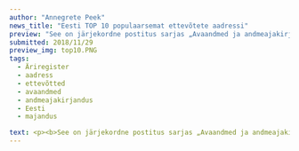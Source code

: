 ```yaml
---
author: "Annegrete Peek"
news_title: "Eesti TOP 10 populaarsemat ettevõtete aadressi"
preview: "See on järjekordne postitus sarjas „Avaandmed ja andmeajakirjandus“. Äriregistri avalikes andmetes on Eestis registreeritud ettevõtete aadressid. Uurime, millistele aadressidele on kõige rohkem ettevõtteid registreeritud."
submitted: 2018/11/29
preview_img: top10.PNG
tags:
  - Äriregister
  - aadress
  - ettevõtted
  - avaandmed
  - andmeajakirjandus
  - Eesti
  - majandus

text: <p><b>See on järjekordne postitus sarjas „Avaandmed ja andmeajakirjandus“. Äriregistri avalikes andmetes on Eestis registreeritud ettevõtete aadressid. Uurime, millistele aadressidele on kõige rohkem ettevõtteid registreeritud. Aadressid jagame kaheks elamud ja ärihooned (k.a. elamu-büroohooned).</b></p><p>Eestis on registreeritud üle 280 tuhande ettevõtte, aga huvitaval kombel puudub 24 tuhandel (8.5%) ettevõttel äriregistris aadress. Kuigi maksuvõlg ei ole selle postituse põhifookus, toome ära ka nendel aadressidel asuvate maksuvõlgnike arvu.</p><p>Postituse lõpus on ka välja toodud iga maakonna populaarsemad aadressid.</p><p><b>Ärihooned</b></p><style type="text/css">.tg  {border-collapse:collapse;border-spacing:0;}.tg td{font-size:14px;padding:5px 5px;border-style:solid;border-width:1px;overflow:hidden;word-break:normal;border-color:black;}.tg th{font-size:14px;font-weight:bold;padding:5px 5px;border-style:solid;border-width:1px;overflow:hidden;word-break:normal;border-color:black;}.tg .tg-0pky{border-color:inherit;text-align:left;vertical-align:top}.tg .tg-4sxv{color:#9b9b9b;border-color:inherit;text-align:left;vertical-align:top}</style><table class="tg">  <tr>    <th class="tg-0pky">Aadress </th>    <th class="tg-0pky"> Registreeritud ettevõtete arv </th>    <th class="tg-4sxv"> Maksuvõlgnike arv </th>  </tr>  <tr>    <td class="tg-0pky"> Sepapaja tn 6, Tallinn </td>    <td class="tg-0pky"> 2113 </td>    <td class="tg-4sxv"> 0 </td>  </tr>  <tr>    <td class="tg-0pky"> Narva mnt 5, Tallinn </td>    <td class="tg-0pky"> 1759 </td>    <td class="tg-4sxv"> 67 </td>  </tr>  <tr>    <td class="tg-0pky"> Rävala pst 8, Tallinn </td>    <td class="tg-0pky"> 1048 </td>    <td class="tg-4sxv"> 203 </td>  </tr>  <tr>    <td class="tg-0pky"> Roosikrantsi tn 2, Tallinn </td>    <td class="tg-0pky"> 752 </td>    <td class="tg-4sxv"> 5 </td>  </tr>  <tr>    <td class="tg-0pky"> Narva mnt 7, Tallinn </td>    <td class="tg-0pky"> 654 </td>    <td class="tg-4sxv"> 10 </td>  </tr>  <tr>    <td class="tg-0pky"> Tornimäe tn 5, Tallinn </td>    <td class="tg-0pky"> 633 </td>    <td class="tg-4sxv"> 54 </td>  </tr>  <tr>    <td class="tg-0pky"> Laki tn 30, Tallinn </td>    <td class="tg-0pky"> 571 </td>    <td class="tg-4sxv"> 4 </td>  </tr>  <tr>    <td class="tg-0pky"> Ahtri tn 12, Tallinn </td>    <td class="tg-0pky"> 526 </td>    <td class="tg-4sxv"> 7 </td>  </tr>  <tr>    <td class="tg-0pky"> Rännaku pst 12, Tallinn </td>    <td class="tg-0pky"> 478 </td>    <td class="tg-4sxv"> 7 </td>  </tr>  <tr>    <td class="tg-0pky"> Tornimäe tn 7, Tallinn </td>    <td class="tg-0pky"> 469 </td>    <td class="tg-4sxv"> 23</td>  </tr></table>&nbsp;<p>Need 10 aadressi majutavad kokku 3% Eesti ettevõtetest. Sepapaja 6 maja kasulik pind on 984 ruutmeetrit, mis teeb ühele ettevõttele keskmiselt alla poole ruutmeetri ruumi. Huvitav, mis toimub Rävala pst 8 aadressil, et peaaegu iga viies ettevõte on riigile võlgu. Sellel aadressil on kokku 5% Maksuameti avaldatud maksuvõlgnikest. </p><p><b>Elamud</b></p><table class="tg">  <tr>    <th class="tg-0pky">Aadress </th>    <th class="tg-0pky"> Registreeritud ettevõtete arv </th>    <th class="tg-4sxv"> Maksuvõlgnike arv </th>  </tr>  <tr>    <td class="tg-0pky"> Männimäe, Pudisoo küla, Harjumaa</td>    <td class="tg-0pky"> 557 </td>    <td class="tg-4sxv"> 0 </td>  </tr>  <tr>    <td class="tg-0pky"> Randla tn 13, Tallinn</td>    <td class="tg-0pky"> 313 </td>    <td class="tg-4sxv"> 6 </td>  </tr>  <tr>    <td class="tg-0pky"> Pae tn 25, Tallinn </td>    <td class="tg-0pky"> 281 </td>    <td class="tg-4sxv"> 1 </td>  </tr>  <tr>    <td class="tg-0pky"> Nurme tn 16, Tallinn </td>    <td class="tg-0pky"> 220 </td>    <td class="tg-4sxv"> 1 </td>  </tr>  <tr>    <td class="tg-0pky"> Tina tn 7, Tallinn </td>    <td class="tg-0pky"> 218 </td>    <td class="tg-4sxv"> 0 </td>  </tr>  <tr>    <td class="tg-0pky"> Kadaka pst 169a, Tallinn </td>    <td class="tg-0pky"> 209 </td>    <td class="tg-4sxv"> 0 </td>  </tr>  <tr>    <td class="tg-0pky"> Kesk-Ameerika tn 7, Tallinn </td>    <td class="tg-0pky"> 161 </td>    <td class="tg-4sxv"> 4 </td>  </tr>  <tr>    <td class="tg-0pky"> Narva mnt 38, Tallinn </td>    <td class="tg-0pky"> 132 </td>    <td class="tg-4sxv"> 0 </td>  </tr>  <tr>    <td class="tg-0pky"> Mooni tn 18, Tallinn </td>    <td class="tg-0pky"> 124 </td>    <td class="tg-4sxv"> 3 </td>  </tr>  <tr>    <td class="tg-0pky"> Lootsi tn 3a, Tallinn </td>    <td class="tg-0pky"> 119 </td>    <td class="tg-4sxv"> 2</td>  </tr></table>&nbsp;<p>Männimäe aadressil tegutseb ettevõtte Nordic Consult, kes pakub teenuseid e-residentidele. Üheks teenuseks on juriidise aadressi pakkumine. </p><p>Männimäe, Nurme tn 16 ja Mooni tn 18 on üksikelamud. Nimetatud kortermajades (va. Lootsi tn 3a ja Narva mnt 38) on enamik ettevõtteid registreeritud (67%-94%) ühte korterisse. Näiteks aadressile Randla 13-201 on registreeritud 287 ettevõtet.</p><p><b>Maakondade populaarsemad aadresssid</b></p><p>Kui ettevõtte aadress on ainult küla täpsusega, siis see jääb analüüsist välja.</p><table class="tg">  <tr>    <th class="tg-0pky">Maakond </th>    <th class="tg-0pky"> Liik </th>    <th class="tg-0pky"> Aadress </th>    <th class="tg-0pky"> Ettevõtete arv </th>    <th class="tg-4sxv"> Võlgnike arv </th>  </tr>  <tr>    <td class="tg-0pky"> Harju </td>    <td class="tg-0pky"> Ärihoone </td>    <td class="tg-0pky"> Sepapaja tn 6, Tallinn </td>    <td class="tg-0pky"> 2113 </td>    <td class="tg-4sxv"> 0 </td>  </tr>  <tr>    <td class="tg-0pky"> Harju </td>    <td class="tg-0pky"> Elamu </td>    <td class="tg-0pky"> Männimäe, Pudisoo küla </td>    <td class="tg-0pky"> 557 </td>    <td class="tg-4sxv"> 0 </td>  </tr>  <tr>    <td class="tg-0pky"> Hiiu </td>    <td class="tg-0pky"> Ärihoone </td>    <td class="tg-0pky"> Sadama tn 15, Kärdla </td>    <td class="tg-0pky"> 17 </td>    <td class="tg-4sxv"> 0 </td>  </tr>  <tr>    <td class="tg-0pky"> Hiiu </td>    <td class="tg-0pky"> Elamu </td>    <td class="tg-0pky"> Pae tn 8, Kärdla </td>    <td class="tg-0pky"> 10 </td>    <td class="tg-4sxv"> 0 </td>  </tr>  <tr>    <td class="tg-0pky"> Ida-Viru </td>    <td class="tg-0pky"> Ärihoone </td>    <td class="tg-0pky"> Rakvere tn 5a, Jõhvi </td>    <td class="tg-0pky"> 27 </td>    <td class="tg-4sxv"> 0 </td>  </tr>  <tr>    <td class="tg-0pky"> Ida-Viru </td>    <td class="tg-0pky"> Elamu </td>    <td class="tg-0pky"> Tallinna mnt 42, Narva </td>    <td class="tg-0pky"> 59 </td>    <td class="tg-4sxv"> 0 </td>  </tr>  <tr>    <td class="tg-0pky"> Jõgeva </td>    <td class="tg-0pky"> Ärihoone </td>    <td class="tg-0pky"> Silla tn 2, Põltsamaa </td>    <td class="tg-0pky"> 22 </td>    <td class="tg-4sxv"> 0 </td>  </tr>  <tr>    <td class="tg-0pky"> Jõgeva </td>    <td class="tg-0pky"> Elamu </td>    <td class="tg-0pky"> Rohu tn 6, Jõgeva </td>    <td class="tg-0pky"> 15 </td>    <td class="tg-4sxv"> 1 </td>  </tr>  <tr>    <td class="tg-0pky"> Järva </td>    <td class="tg-0pky"> Ärihoone </td>    <td class="tg-0pky"> Lai tn 33, Paide </td>    <td class="tg-0pky"> 18 </td>    <td class="tg-4sxv"> 0 </td>  </tr>  <tr>    <td class="tg-0pky"> Järva </td>    <td class="tg-0pky"> Elamu </td>    <td class="tg-0pky"> Ehitajate tn 6, Paide </td>    <td class="tg-0pky"> 15 </td>    <td class="tg-4sxv"> 2 </td>  </tr>  <tr>    <td class="tg-0pky"> Lääne-Viru </td>    <td class="tg-0pky"> Ärihoone </td>    <td class="tg-tysj"> Turu plats 3, Rakvere </td>    <td class="tg-0pky"> 25 </td>    <td class="tg-4sxv"> 2 </td>  </tr>  <tr>    <td class="tg-0pky"> Lääne-Viru </td>    <td class="tg-0pky"> Elamu </td>    <td class="tg-tysj"> Tuisu tn 20, Rakvere </td>    <td class="tg-0pky"> 51 </td>    <td class="tg-4sxv"> 0 </td>  </tr>  <tr>    <td class="tg-0pky"> Lääne </td>    <td class="tg-0pky"> Ärihoone </td>    <td class="tg-tysj"> Kastani tn 7  </td>    <td class="tg-0pky"> 19 </td>    <td class="tg-4sxv"> 0 </td>  </tr>  <tr>    <td class="tg-0pky"> Lääne </td>    <td class="tg-0pky"> Elamu </td>    <td class="tg-tysj"> Mulla tn 10, Haapsalu </td>    <td class="tg-0pky"> 20 </td>    <td class="tg-4sxv"> 2 </td>  </tr>  <tr>    <td class="tg-0pky"> Põlva </td>    <td class="tg-0pky"> Ärihoone </td>    <td class="tg-tysj"> Uus tn 2, Põlva </td>    <td class="tg-0pky"> 29 </td>    <td class="tg-4sxv"> 0 </td>  </tr>  <tr>    <td class="tg-0pky"> Põlva </td>    <td class="tg-0pky"> Elamu </td>    <td class="tg-tysj"> Pihlaka tn 11, Põlva </td>    <td class="tg-0pky"> 19 </td>    <td class="tg-4sxv"> 0 </td>  </tr>  <tr>    <td class="tg-0pky"> Pärnu </td>    <td class="tg-0pky"> Ärihoone </td>    <td class="tg-tysj"> Papiniidu tn 5, Pärnu </td>    <td class="tg-0pky"> 88 </td>    <td class="tg-4sxv"> 8 </td>  </tr>  <tr>    <td class="tg-0pky"> Pärnu </td>    <td class="tg-0pky"> Elamu </td>    <td class="tg-tysj"> Kuldse Kodu tn 5, Pärnu </td>    <td class="tg-0pky"> 71 </td>    <td class="tg-4sxv"> 1 </td>  </tr>  <tr>    <td class="tg-0pky"> Rapla </td>    <td class="tg-0pky"> Ärihoone </td>    <td class="tg-tysj"> Tallinna mnt 22, Rapla </td>    <td class="tg-0pky"> 25 </td>    <td class="tg-4sxv"> 10 </td>  </tr>  <tr>    <td class="tg-0pky"> Rapla </td>    <td class="tg-0pky"> Elamu </td>    <td class="tg-tysj"> Pargi tn 1, Alu alevik </td>    <td class="tg-0pky"> 23 </td>    <td class="tg-4sxv"> 1 </td>  </tr>  <tr>    <td class="tg-0pky"> Saare </td>    <td class="tg-0pky"> Ärihoone </td>    <td class="tg-tysj"> Lossi tn 3, Kuressaare </td>    <td class="tg-0pky"> 86 </td>    <td class="tg-4sxv"> 0 </td>  </tr>  <tr>    <td class="tg-0pky"> Saare </td>    <td class="tg-0pky"> Elamu </td>    <td class="tg-tysj"> Tallinna tn 17, Kuressaare </td>    <td class="tg-0pky"> 53 </td>    <td class="tg-4sxv"> 0 </td>  </tr>  <tr>    <td class="tg-0pky"> Tartu </td>    <td class="tg-0pky"> Ärihoone </td>    <td class="tg-tysj"> Ülikooli tn 6a, Tartu </td>    <td class="tg-0pky"> 383 </td>    <td class="tg-4sxv"> 3 </td>  </tr>  <tr>    <td class="tg-0pky"> Tartu </td>    <td class="tg-0pky"> Elamu </td>    <td class="tg-tysj"> Kasela, Soinaste küla </td>    <td class="tg-0pky"> 107 </td>    <td class="tg-4sxv"> 0 </td>  </tr>  <tr>    <td class="tg-0pky"> Valga </td>    <td class="tg-0pky"> Ärihoone </td>    <td class="tg-tysj"> Metsa tn 21, Valga </td>    <td class="tg-0pky"> 16 </td>    <td class="tg-4sxv"> 10 </td>  </tr>  <tr>    <td class="tg-0pky"> Valga </td>    <td class="tg-0pky"> Elamu </td>    <td class="tg-tysj"> Tähe tn 16a, Valga </td>    <td class="tg-0pky"> 17 </td>    <td class="tg-4sxv"> 0 </td>  </tr>  <tr>    <td class="tg-0pky"> Viljandi </td>    <td class="tg-0pky"> Ärihoone </td>    <td class="tg-tysj"> C.R.Jakobsoni tn 11, Viljandi </td>    <td class="tg-0pky"> 54 </td>    <td class="tg-4sxv"> 1 </td>  </tr>  <tr>    <td class="tg-0pky"> Viljandi </td>    <td class="tg-0pky"> Elamu </td>    <td class="tg-tysj"> Posti tn 20, Viljandi </td>    <td class="tg-0pky"> 18 </td>    <td class="tg-4sxv"> 0 </td>  </tr>  <tr>    <td class="tg-0pky"> Võru </td>    <td class="tg-0pky"> Ärihoone </td>    <td class="tg-tysj"> Jüri tn 19a, Võru </td>    <td class="tg-0pky"> 27 </td>    <td class="tg-4sxv"> 1 </td>  </tr>  <tr>    <td class="tg-0pky"> Võru </td>    <td class="tg-0pky"> Elamu </td>    <td class="tg-tysj"> Paju tn 20, Võru </td>    <td class="tg-0pky"> 17 </td>    <td class="tg-4sxv"> 0</td>  </tr></table><p>Neljas maakonnas – Ida-Viru, Lääne-Viru, Lääne, Valga – asub kõige populaarsemal aadressil elamu, mitte ärihoone.</p><p>Tanel Jairus tegi põneva joonise, mis näitab ettevõtete jaotust Eestis. Vaata joonist <a href="https://user-images.githubusercontent.com/20944139/49020231-a166ec00-f198-11e8-8bfc-73716ed7414a.png" target="_blank">siit</a>.</p><p>Avaandmete portaali sisustatakse Euroopa Liidu struktuuritoetuse toetusskeemist &quot;Infoühiskonna teadlikkuse tõstmine&quot;, mida rahastab Euroopa Regionaalarengu Fond. Projekti tegevused viib läbi MTÜ Open Knowledge Estonia.</p> <blockquote><p>Allikad:</p> <p><a href="https://opendata.riik.ee/andmehulgad/ariregister/" target="_blank">https://opendata.riik.ee/andmehulgad/ariregister/</a></p> <p><a href="https://avaandmed.ehr.ee" target="_blank">https://avaandmed.ehr.ee</a></p> <p><a href="https://www.emta.ee/et/kontaktid-ja-ametist/maksulaekumine-statistika/maksuvolglaste-nimekiri" target="_blank">https://www.emta.ee/et/kontaktid-ja-ametist/maksulaekumine-statistika/maksuvolglaste-nimekiri</a></p> <p><a href="https://github.com/okestonia/Data-Viz-Protos/tree/master/arireg-aadressid" target="_blank">https://github.com/okestonia/Data-Viz-Protos/tree/master/arireg-aadressid</a></p> </blockquote>
---
```

